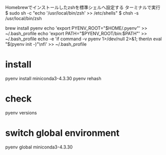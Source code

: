 Homebrewでインストールしたzshを標準シェルへ設定する
ターミナルで実行
$ sudo sh -c "echo '/usr/local/bin/zsh' >> /etc/shells"
$ chsh -s /usr/local/bin/zsh

brew install pyenv
echo 'export PYENV_ROOT="$HOME/.pyenv"' >> ~/.bash_profile
echo 'export PATH="$PYENV_ROOT/bin:$PATH"' >> ~/.bash_profile
echo -e 'if command -v pyenv 1>/dev/null 2>&1; then\n  eval "$(pyenv init -)"\nfi' >> ~/.bash_profile


# install
pyenv install miniconda3-4.3.30
pyenv rehash

# check
pyenv versions

# switch global environment
pyenv global miniconda3-4.3.30


